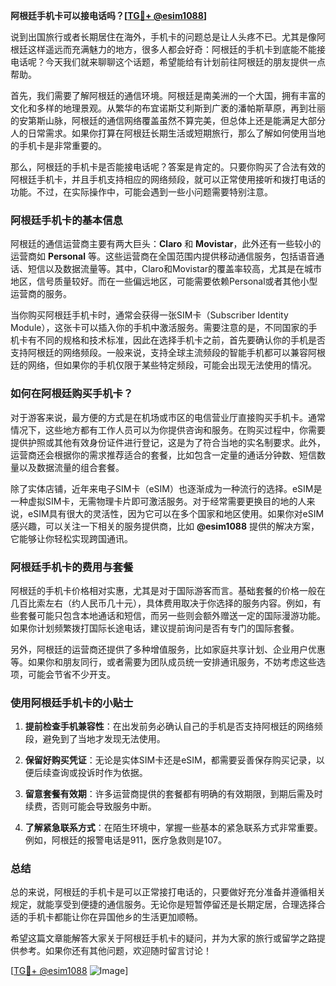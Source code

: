 **阿根廷手机卡可以接电话吗？[[TG💪+ @esim1088](https://t.me/s/esim1088)]**

说到出国旅行或者长期居住在海外，手机卡的问题总是让人头疼不已。尤其是像阿根廷这样遥远而充满魅力的地方，很多人都会好奇：阿根廷的手机卡到底能不能接电话呢？今天我们就来聊聊这个话题，希望能给有计划前往阿根廷的朋友提供一点帮助。

首先，我们需要了解阿根廷的通信环境。阿根廷是南美洲的一个大国，拥有丰富的文化和多样的地理景观。从繁华的布宜诺斯艾利斯到广袤的潘帕斯草原，再到壮丽的安第斯山脉，阿根廷的通信网络覆盖虽然不算完美，但总体上还是能满足大部分人的日常需求。如果你打算在阿根廷长期生活或短期旅行，那么了解如何使用当地的手机卡是非常重要的。

那么，阿根廷的手机卡是否能接电话呢？答案是肯定的。只要你购买了合法有效的阿根廷手机卡，并且手机支持相应的网络频段，就可以正常使用接听和拨打电话的功能。不过，在实际操作中，可能会遇到一些小问题需要特别注意。

### 阿根廷手机卡的基本信息

阿根廷的通信运营商主要有两大巨头：**Claro** 和 **Movistar**，此外还有一些较小的运营商如 **Personal** 等。这些运营商在全国范围内提供移动通信服务，包括语音通话、短信以及数据流量等。其中，Claro和Movistar的覆盖率较高，尤其是在城市地区，信号质量较好。而在一些偏远地区，可能需要依赖Personal或者其他小型运营商的服务。

当你购买阿根廷手机卡时，通常会获得一张SIM卡（Subscriber Identity Module），这张卡可以插入你的手机中激活服务。需要注意的是，不同国家的手机卡有不同的规格和技术标准，因此在选择手机卡之前，首先要确认你的手机是否支持阿根廷的网络频段。一般来说，支持全球主流频段的智能手机都可以兼容阿根廷的网络，但如果你的手机仅限于某些特定频段，可能会出现无法使用的情况。

### 如何在阿根廷购买手机卡？

对于游客来说，最方便的方式是在机场或市区的电信营业厅直接购买手机卡。通常情况下，这些地方都有工作人员可以为你提供咨询和服务。在购买过程中，你需要提供护照或其他有效身份证件进行登记，这是为了符合当地的实名制要求。此外，运营商还会根据你的需求推荐适合的套餐，比如包含一定量的通话分钟数、短信数量以及数据流量的组合套餐。

除了实体店铺，近年来电子SIM卡（eSIM）也逐渐成为一种流行的选择。eSIM是一种虚拟SIM卡，无需物理卡片即可激活服务。对于经常需要更换目的地的人来说，eSIM具有很大的灵活性，因为它可以在多个国家和地区使用。如果你对eSIM感兴趣，可以关注一下相关的服务提供商，比如 **@esim1088** 提供的解决方案，它能够让你轻松实现跨国通讯。

### 阿根廷手机卡的费用与套餐

阿根廷的手机卡价格相对实惠，尤其是对于国际游客而言。基础套餐的价格一般在几百比索左右（约人民币几十元），具体费用取决于你选择的服务内容。例如，有些套餐可能只包含本地通话和短信，而另一些则会额外赠送一定的国际漫游功能。如果你计划频繁拨打国际长途电话，建议提前询问是否有专门的国际套餐。

另外，阿根廷的运营商还提供了多种增值服务，比如家庭共享计划、企业用户优惠等。如果你和朋友同行，或者需要为团队成员统一安排通讯服务，不妨考虑这些选项，可能会节省不少开支。

### 使用阿根廷手机卡的小贴士

1. **提前检查手机兼容性**：在出发前务必确认自己的手机是否支持阿根廷的网络频段，避免到了当地才发现无法使用。
   
2. **保留好购买凭证**：无论是实体SIM卡还是eSIM，都需要妥善保存购买记录，以便后续查询或投诉时作为依据。

3. **留意套餐有效期**：许多运营商提供的套餐都有明确的有效期限，到期后需及时续费，否则可能会导致服务中断。

4. **了解紧急联系方式**：在陌生环境中，掌握一些基本的紧急联系方式非常重要。例如，阿根廷的报警电话是911，医疗急救则是107。

### 总结

总的来说，阿根廷的手机卡是可以正常接打电话的，只要做好充分准备并遵循相关规定，就能享受到便捷的通信服务。无论你是短暂停留还是长期定居，合理选择合适的手机卡都能让你在异国他乡的生活更加顺畅。

希望这篇文章能解答大家关于阿根廷手机卡的疑问，并为大家的旅行或留学之路提供参考。如果你还有其他问题，欢迎随时留言讨论！

[[TG💪+ @esim1088](https://t.me/s/esim1088) ![Image](https://i.postimg.cc/4NQfJmqS/Snipaste-2025-05-13-00-14-12.png)]